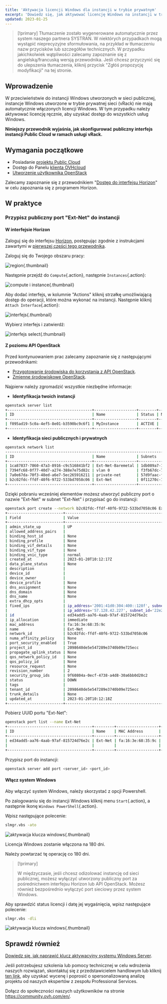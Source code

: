 ```yaml
---
title: 'Aktywacja licencji Windows dla instancji w trybie prywatnym'
excerpt: 'Dowiedz się, jak aktywować licencję Windows na instancji w trybie prywatnym'
updated: 2023-01-25
---
```


> [!primary]
> Tłumaczenie zostało wygenerowane automatycznie przez system naszego partnera SYSTRAN. W niektórych przypadkach mogą wystąpić nieprecyzyjne sformułowania, na przykład w tłumaczeniu nazw przycisków lub szczegółów technicznych. W przypadku jakichkolwiek wątpliwości zalecamy zapoznanie się z angielską/francuską wersją przewodnika. Jeśli chcesz przyczynić się do ulepszenia tłumaczenia, kliknij przycisk "Zgłóś propozycję modyfikacji" na tej stronie.
>

## Wprowadzenie

W przeciwieństwie do instancji Windows utworzonych w sieci publicznej, instancje Windows utworzone w trybie prywatnej sieci (vRack) nie mają automatycznie włączonych licencji Windows.
W tym przypadku należy aktywować licencję ręcznie, aby uzyskać dostęp do wszystkich usług Windows.

**Niniejszy przewodnik wyjaśnia, jak skonfigurować publiczny interfejs instancji Public Cloud w ramach usługi vRack.**

## Wymagania początkowe

- Posiadanie [projektu Public Cloud](/pages/public_cloud/compute/create_a_public_cloud_project)
- Dostęp do Panelu [klienta OVHcloud](https://www.ovh.com/auth/?action=gotomanager&from=https://www.ovh.pl/&ovhSubsidiary=pl)
- [Utworzenie użytkownika OpenStack](/pages/public_cloud/compute/create_and_delete_a_user)

Zalecamy zapoznanie się z przewodnikiem  "[Dostęp do interfejsu Horizon](/pages/public_cloud/compute/introducing_horizon)" w celu zapoznania się z programem Horizon.

## W praktyce

### Przypisz publiczny port "Ext-Net" do instancji

#### W interfejsie Horizon

Zaloguj się do interfejsu [Horizon](https://horizon.cloud.ovh.net/auth/login/), postępując zgodnie z instrukcjami zawartymi w [pierwszej części tego przewodnika](/pages/public_cloud/public_cloud_network_services/getting-started-07-creating-vrack#interfejs-horizon).

Zaloguj się do Twojego obszaru pracy:

![region](images/horizon1.png){.thumbnail}

Następnie przejdź do `Compute`{.action}, następnie `Instances`{.action}:

![compute i instance](images/horizon2.png){.thumbnail}

Aby dodać interfejs, w kolumnie "Actions" kliknij strzałkę umożliwiającą dostęp do operacji, które można wykonać na instancji. Następnie kliknij `Attach Interface`{.action}:

![interfejs](images/horizon3.png){.thumbnail}

Wybierz interfejs i zatwierdź:

![interfejs select](images/attachinterfacehorizon.png){.thumbnail}

#### Z poziomu API OpenStack

Przed kontynuowaniem prac zalecamy zapoznanie się z następującymi przewodnikami:

- [Przygotowanie środowiska do korzystania z API OpenStack](/pages/public_cloud/compute/prepare_the_environment_for_using_the_openstack_api).
- [Zmienne środowiskowe OpenStack](/pages/public_cloud/compute/loading_openstack_environment_variables).

Najpierw należy zgromadzić wszystkie niezbędne informacje:

- **Identyfikacja twoich instancji**

```bash
openstack server list
+--------------------------------------+-------------------+--------+---------------------------------------------------------------------+----------------------------------------+----------+
| ID                                   | Name              | Status | Networks                                                            | Image                                  | Flavor   |
+--------------------------------------+-------------------+--------+---------------------------------------------------------------------+----------------------------------------+----------+
| f095ad19-5c0a-4ef5-8e01-b3590bc9c6f1 | MyInstance        | ACTIVE |                                                                     | Windows Server 2016 Standard (Desktop) | win-b2-7 |
+--------------------------------------+-------------------+--------+---------------------------------------------------------------------+----------------------------------------+----------+
```

- **Identyfikacja sieci publicznych i prywatnych**

```bash
openstack network list
-----------------------------------------------------------------------------------------+
| ID                                   | Name              | Subnets                                                                                                                                                                                                                                                                  |
+--------------------------------------+-------------------+--------------------------------------------------------------------------------------------------------------------------------------------------------------------------------------------------------------------------------------------------------------------------+
| 1ca87837-7860-47a3-8916-c9c516841bf2 | Ext-Net-Baremetal | 1db089a7-1bd9-449f-8e3b-4ea61e666320, 4a614403-b8aa-4291-bd59-0cb2c81c4deb                                                                                                                                                                                               |
| 7394fc68-0f77-40d7-a274-388e7e75d82c | vlan 0            | f3fb67dc-7419-49da-b26c-7f64c480eb63                                                                                                                                                                                                                                     |
| 7a0e67da-70f3-48ed-a6e7-5ec265916211 | private-net       | 57d9faac-f01c-43a2-8866-d9b1dd02cb9e, 5cb270a9-3795-4286-96fe-f3bfa3a328e5                                                                                                                                                                                               |
| b2c02fdc-ffdf-40f6-9722-533bd7058c06 | Ext-Net           | 0f11270c-1113-4d4f-98de-eba83445d962, 1a6c6b72-88e9-4e94-ac8b-61e6dbc4792c, 22e2d853-1b86-48f3-8596-9d12c7693dc7, 4aa6cac1-d5cd-4e25-b14b-7573aeabcab1, 7d6352a6-dbed-4628-a029-fcc3986ae7d6, 9f989c4b-c441-4678-b395-e082c300356e, b072b17b-ef1d-4881-98c7-e0d6a1c3dcea|
+--------------------------------------+-------------------+--------------------------------------------------------------------------------------------------------------------------------------------------------------------------------------------------------------------------------------------------------------------------+
```

Dzięki pobraniu wcześniej elementów możesz utworzyć publiczny port o nazwie "Ext-Net" w subnet "Ext-Net" i przypisać go do instancji:

```bash
openstack port create --network b2c02fdc-ffdf-40f6-9722-533bd7058c06 Ext-Net
+-------------------------+----------------------------------------------------------------------------------------+
| Field                   | Value                                                                                  |
+-------------------------+----------------------------------------------------------------------------------------+
| admin_state_up          | UP                                                                                     |
| allowed_address_pairs   |                                                                                        |
| binding_host_id         | None                                                                                   |
| binding_profile         | None                                                                                   |
| binding_vif_details     | None                                                                                   |
| binding_vif_type        | None                                                                                   |
| binding_vnic_type       | normal                                                                                 |
| created_at              | 2023-01-20T10:12:17Z                                                                   |
| data_plane_status       | None                                                                                   |
| description             |                                                                                        |
| device_id               |                                                                                        |
| device_owner            |                                                                                        |
| device_profile          | None                                                                                   |
| dns_assignment          | None                                                                                   |
| dns_domain              | None                                                                                   |
| dns_name                | None                                                                                   |
| extra_dhcp_opts         |                                                                                        |
| fixed_ips               | ip_address='2001:41d0:304:400::128f', subnet_id='4aa6cac1-d5cd-4e25-b14b-7573aeabcab1' |
|                         | ip_address='57.128.42.227', subnet_id='22e2d853-1b86-48f3-8596-9d12c7693dc7'           |
| id                      | ed34add5-aa76-4aab-97af-815724d76e2c                                                   |
| ip_allocation           | immediate                                                                              |
| mac_address             | fa:16:3e:68:35:9c                                                                      |
| name                    | Ext-Net                                                                                |
| network_id              | b2c02fdc-ffdf-40f6-9722-533bd7058c06                                                   |
| numa_affinity_policy    | None                                                                                   |
| port_security_enabled   | True                                                                                   |
| project_id              | 2098640de5e547289e3740b09e725ecc                                                       |
| propagate_uplink_status | None                                                                                   |
| qos_network_policy_id   | None                                                                                   |
| qos_policy_id           | None                                                                                   |
| resource_request        | None                                                                                   |
| revision_number         | 2                                                                                      |
| security_group_ids      | 9f60804a-0ecf-4738-a4d8-30a6bb0d20c2                                                   |
| status                  | DOWN                                                                                   |
| tags                    |                                                                                        |
| tenant_id               | 2098640de5e547289e3740b09e725ecc                                                       |
| trunk_details           | None                                                                                   |
| updated_at              | 2023-01-20T10:12:18Z                                                                   |
+-------------------------+----------------------------------------------------------------------------------------+
```

Pobierz UUID portu "Ext-Net":

```bash
openstack port list --name Ext-Net
+--------------------------------------+---------+-------------------+---------------------------------------------------------------------------------------+--------+
| ID                                   | Name    | MAC Address       | Fixed IP Addresses                                                                    | Status |
+--------------------------------------+---------+-------------------+---------------------------------------------------------------------------------------+--------+
| ed34add5-aa76-4aab-97af-815724d76e2c | Ext-Net | fa:16:3e:68:35:9c | ip_address='2001:41d0:304:400::128f', subnet_id='4aa6cac1-d5cd-4e25-b14b-7573aeabcab1'| DOWN   |
|                                      |         |                   | ip_address='57.128.42.227', subnet_id='22e2d853-1b86-48f3-8596-9d12c7693dc7'          |        |
+--------------------------------------+---------+-------------------+---------------------------------------------------------------------------------------+--------+
```

Przypisz port do instancji:

```bash
openstack server add port <server_id> <port_id>
```

#### Włącz system Windows

Aby włączyć system Windows, należy skorzystać z opcji Powershell.

Po zalogowaniu się do instancji Windows kliknij menu `Start`{.action}, a następnie ikonę `Windows PowerShell`{.action}.

Wpisz następujące polecenie:

```bash
slmgr.vbs -ato
```

![aktywacja klucza windows](images/windowsactivation1.png){.thumbnail}

Licencja Windows zostanie włączona na 180 dni.

Należy powtarzać tę operację co 180 dni.

> [!primary]
>
> W międzyczasie, jeśli chcesz odizolować instancję od sieci publicznej, możesz wyłączyć utworzony publiczny port za pośrednictwem interfejsu Horizon lub API OpenStack.
> Możesz również bezpośrednio wyłączyć port sieciowy przez system Windows.
>

Aby sprawdzić status licencji i datę jej wygaśnięcia, wpisz następujące polecenie:

```bash
slmgr.vbs -dli
```

![aktywacja klucza windows](images/windowsactivation2.png){.thumbnail}

## Sprawdź również

[Dowiedz się, jak naprawić klucz aktywacyjny systemu Windows Server](/pages/bare_metal_cloud/dedicated_servers/windows_key).

Jeśli potrzebujesz szkolenia lub pomocy technicznej w celu wdrożenia naszych rozwiązań, skontaktuj się z przedstawicielem handlowym lub kliknij [ten link](/links/professional-services), aby uzyskać wycenę i poprosić o spersonalizowaną analizę projektu od naszych ekspertów z zespołu Professional Services.

Dołącz do społeczności naszych użytkowników na stronie <https://community.ovh.com/en/>.